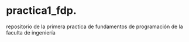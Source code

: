 # practica1_fdp.
repositorio de la primera practica de fundamentos de programación de la faculta de ingeniería

